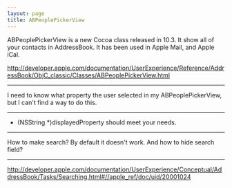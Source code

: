 ```yaml
---
layout: page
title: ABPeoplePickerView
---
```


ABPeoplePickerView is a new Cocoa class released in 10.3. It show all of your contacts in AddressBook. It has been used in Apple Mail, and Apple iCal. 

http://developer.apple.com/documentation/UserExperience/Reference/AddressBook/ObjC_classic/Classes/ABPeoplePickerView.html

----

I need to know what property the user selected in my ABPeoplePickerView, but I can't find a way to do this.

----
    
 - (NSString *)displayedProperty should meet your needs.

----

How to make search? By default it doesn't work. And how to hide search field?

----

http://developer.apple.com/documentation/UserExperience/Conceptual/AddressBook/Tasks/Searching.html#//apple_ref/doc/uid/20001024

